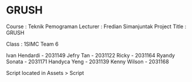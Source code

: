 # GRUSH
Course : Teknik Pemograman
Lecturer : Fredian Simanjuntak
Project Title : GRUSH

Class : 1SIMC
Team 6

Ivan Hendardi - 2031149
Jefry Tan - 2031122
Ricky - 2031164
Ryandy Sonata - 2031171 
Handyca Yeng - 2031139
Kenny Wilson - 2031168 

Script located in Assets > Script
